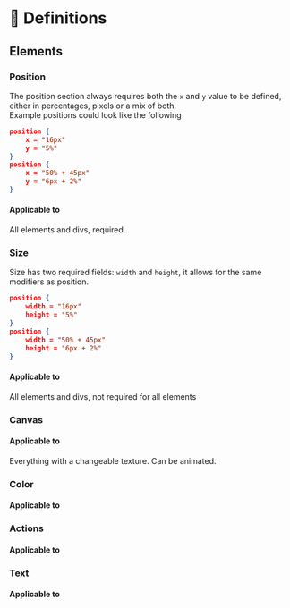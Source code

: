 # 📄 Definitions

## Elements
### Position
The position section always requires both the `x` and `y` value to be defined, either in percentages, pixels or a mix of both.  
Example positions could look like the following
```json
position {
    x = "16px"
    y = "5%"
}
position {
    x = "50% + 45px"
    y = "6px + 2%"
}
```

#### Applicable to
All elements and divs, required.

### Size
Size has two required fields: `width` and `height`, it allows for the same modifiers as position.
```json
position {
    width = "16px"
    height = "5%"
}
position {
    width = "50% + 45px"
    height = "6px + 2%"
}
```

#### Applicable to
All elements and divs, not required for all elements

### Canvas

#### Applicable to
Everything with a changeable texture. Can be animated.

### Color

#### Applicable to

### Actions

#### Applicable to

### Text

#### Applicable to